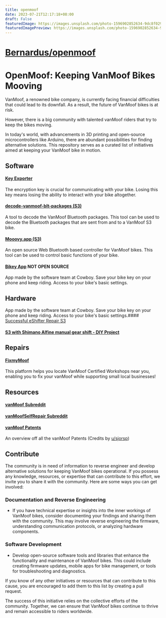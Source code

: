 ```yaml
---
title: openmoof
date: 2023-07-21T12:17:18+08:00
draft: False
featuredImage: https://images.unsplash.com/photo-1596902852634-9dc8f029bb1a?ixid=M3w0NjAwMjJ8MHwxfHJhbmRvbXx8fHx8fHx8fDE2ODk5MTI5MDB8&ixlib=rb-4.0.3
featuredImagePreview: https://images.unsplash.com/photo-1596902852634-9dc8f029bb1a?ixid=M3w0NjAwMjJ8MHwxfHJhbmRvbXx8fHx8fHx8fDE2ODk5MTI5MDB8&ixlib=rb-4.0.3
---
```


# [Bernardus/openmoof](https://github.com/Bernardus/openmoof)

# OpenMoof: Keeping VanMoof Bikes Mooving

VanMoof, a renowned bike company, is currently facing financial difficulties that could lead to its downfall. As a result, the future of VanMoof bikes is at risk.

However, there is a big community with talented vanMoof riders that try to keep the bikes moving.

In today's world, with advancements in 3D printing and open-source microcontrollers like Arduino, there are abundant possibilities for finding alternative solutions. This repository serves as a curated list of initiatives aimed at keeping your VanMoof bike in motion.

## Software
#### [Key Exporter](https://github.com/grossartig/vanmoof-encryption-key-exporter)
The encryption key is crucial for communicating with your bike. Losing this key means losing the ability to interact with your bike altogether.

#### [decode-vanmoof-blt-packages (S3)](https://github.com/mjarkk/decode-vanmoof-blt-packages)
A tool to decode the VanMoof Bluetooth packages. This tool can be used to decode the Bluetooth packages that are sent from and to a VanMoof S3 bike.

#### [Mooovy.app (S3)](https://github.com/mjarkk/vanmoof-web-controller)
An open source Web Bluetooth based controller for VanMoof bikes. This tool can be used to control basic functions of your bike.

#### [Bikey App](https://bikey-app.cowboy.bike/)  **NOT OPEN SOURCE**
App made by the software team at Cowboy. Save your bike key on your phone and keep riding. Access to your bike's basic settings.

## Hardware
App made by the software team at Cowboy. Save your bike key on your phone and keep riding. Access to your bike's basic settings.#### [Successful eShifter Repair S3](https://www.reddit.com/r/vanmoofbicycle/comments/15085mg/successful_eshifter_repair_s3/)

#### [S3 with Shimano Alfine manual gear shift - DIY Project](https://link.medium.com/fCEAVxWr8Ab)

## Repairs
#### [FixmyMoof](https://fixmymoof.com/)
This platform helps you locate VanMoof Certified Workshops near you, enabling you to fix your vanMoof while supporting small local businesses!

## Resources
#### [vanMoof Subreddit](https://www.reddit.com/r/vanmoofbicycle/)
#### [vanMoofSelfRepair Subreddit](https://www.reddit.com/r/VanMoofSelfRepair)

#### [vanMoof Patents](https://www.patentguru.com/assignee/vanmoof-b-v)
An overview off all the vanMoof Patents (Credits by [u/sjorsp](https://www.reddit.com/r/vanmoofbicycle/comments/151dfez/comment/jsb8zgf/?utm_source=share&utm_medium=web2x&context=3))

## Contribute
The community is in need of information to reverse engineer and develop alternative solutions for keeping VanMoof bikes operational. If you possess any knowledge, resources, or expertise that can contribute to this effort, we invite you to share it with the community. Here are some ways you can get involved:

### Documentation and Reverse Engineering
- If you have technical expertise or insights into the inner workings of VanMoof bikes, consider documenting your findings and sharing them with the community. This may involve reverse engineering the firmware, understanding communication protocols, or analyzing hardware components.

### Software Development
- Develop open-source software tools and libraries that enhance the functionality and maintenance of VanMoof bikes. This could include creating firmware updates, mobile apps for bike management, or tools for troubleshooting and diagnostics.


If you know of any other initiatives or resources that can contribute to this cause, you are encouraged to add them to this list by creating a pull request.

The success of this initiative relies on the collective efforts of the community. Together, we can ensure that VanMoof bikes continue to thrive and remain accessible to riders worldwide.
